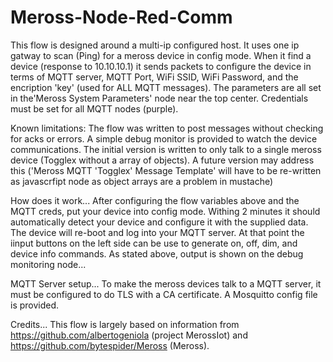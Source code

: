 # Meross-Node-Red-Comm

This flow is designed around a multi-ip configured host.  It uses one ip gatway to scan (Ping) for a meross device in config mode. When it find a device (response to 10.10.10.1) it sends packets to configure the device in terms of MQTT server, MQTT Port, WiFi SSID, WiFi Password, and the encription 'key' (used for ALL MQTT messages).  The parameters are all set in the'Meross System Parameters' node near the top center.  Credentials must be set for all MQTT nodes (purple).

Known limitations: The flow was written to post messages without checking for acks or errors.  A simple debug monitor is provided to watch the device communications.  The initial version is written to only talk to a single meross device (Togglex without a array of objects).  A future version may address this ('Meross MQTT 'Togglex' Message Template' will have to be re-written as javascrfipt node as object arrays are a problem in mustache)

How does it work...
After configuring the flow variables above and the MQTT creds, put your device into config mode.  Withing 2 minutes it should automatically detect your device and configure it with the supplied data.  The device will re-boot and log into your MQTT server.  At that point the iinput buttons on the left side can be use to generate on, off, dim, and device info commands.  As stated above, output is shown on the debug monitoring node...

MQTT Server setup...
To make the meross devices talk to a MQTT server, it must be configured to do TLS with a CA certificate.  A Mosquitto config file is provided.

Credits...
This flow is largely based on information from https://github.com/albertogeniola (project MerossIot) and https://github.com/bytespider/Meross (Meross).
